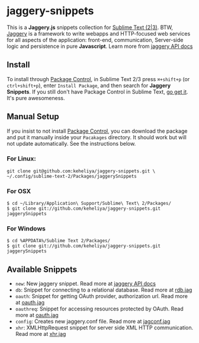 jaggery-snippets
================

This is a **Jaggery.js** snippets collection for [Sublime Text (2|3)](http://www.sublimetext.com/). BTW, [Jaggery](http://jaggeryjs.org/) is a framework to write webapps and HTTP-focused web services for all aspects of the application: front-end, communication, Server-side logic and persistence in pure **Javascript**. Learn more from [jaggery API docs](http://jaggeryjs.org/documentation.jag)

## Install

To install through [Package Control](http://wbond.net/sublime_packages/package_control), in Sublime Text 2/3 press `⌘+shift+p` (or `ctrl+shift+p`), enter `Install Package`, and then search for **Jaggery Snippets**. If you still don't have Package Control in Sublime Text, [go get it](http://wbond.net/sublime_packages/package_control/installation).
It's pure awesomeness.

## Manual Setup

If you insist to not install [Package Control](http://wbond.net/sublime_packages/package_control), you can download the package and
put it manually inside your `Pacakages` directory. It should work but will not update automatically. See the instructions below.

### For Linux:

	git clone git@github.com:keheliya/jaggery-snippets.git \ 
	~/.config/sublime-text-2/Packages/jaggerySnippets

### For OSX

	$ cd ~/Library/Application\ Support/Sublime\ Text\ 2/Packages/
	$ git clone git://github.com/keheliya/jaggery-snippets.git jaggerySnippets

### For Windows

	$ cd %APPDATA%/Sublime Text 2/Packages/
	$ git clone git://github.com/keheliya/jaggery-snippets.git jaggerySnippets

## Available Snippets
* `new`: New jaggery snippet. Read more at [jaggery API docs](http://jaggeryjs.org/documentation.jag)
* `db`: Snippet for connecting to a relational database. Read more at [rdb.jag](http://jaggeryjs.org/apidocs/rdb.jag)
* `oauth`: Snippet for getting OAuth provider, authorization url. Read more at [oauth.jag](http://jaggeryjs.org/apidocs/oauth.jag)
* `oauthreq`: Snippet for accessing resources protected by OAuth. Read more at [oauth.jag](http://jaggeryjs.org/apidocs/oauth.jag)
* `config`: Creates new jaggery.conf file. Read more at [jagconf.jag](http://jaggeryjs.org/apidocs/jagconf.jag)
* `xhr`: XMLHttpRequest snippet for server side XML HTTP communication. Read more at [xhr.jag](http://jaggeryjs.org/apidocs/xhr.jag)